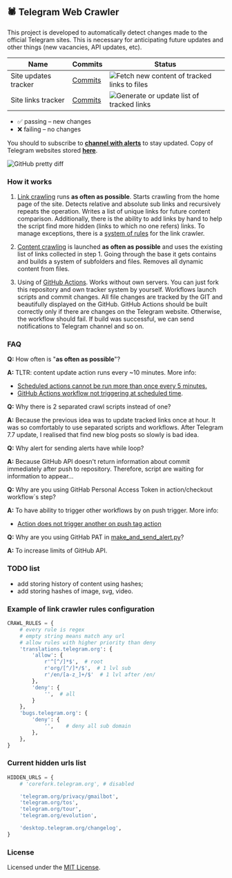 ## 🕷 Telegram Web Crawler

This project is developed to automatically detect changes made 
to the official Telegram sites. This is necessary for anticipating
future updates and other things (new vacancies, API updates, etc).


| Name | Commits  | Status |
| -----| -------- | ------ |
| Site updates tracker| [Commits](https://github.com/MarshalX/telegram-crawler/commits/data)  | ![Fetch new content of tracked links to files](https://github.com/MarshalX/telegram-crawler/actions/workflows/make_files_tree.yml/badge.svg?branch=main)  |
| Site links tracker | [Commits](https://github.com/MarshalX/telegram-crawler/commits/main/tracked_links.txt)  | ![Generate or update list of tracked links](https://github.com/MarshalX/telegram-crawler/actions/workflows/make_tracked_links_list.yml/badge.svg?branch=main)  |

* ✅ passing – new changes
* ❌ failing – no changes

You should to subscribe to **[channel with alerts](https://t.me/tgcrawl)** to stay updated.
Copy of Telegram websites stored **[here](https://github.com/MarshalX/telegram-crawler/tree/data/data)**.

![GitHub pretty diff](https://i.imgur.com/BK8UAju.png)

### How it works

1. [Link crawling](make_tracked_links_list.py) runs **as often as possible**. 
   Starts crawling from the home page of the site. 
   Detects relative and absolute sub links and recursively repeats the operation. 
   Writes a list of unique links for future content comparison. 
   Additionally, there is the ability to add links by hand to help the script 
   find more hidden (links to which no one refers) links. To manage exceptions,
   there is a [system of rules](#example-of-link-crawler-rules-configuration)
   for the link crawler.

2. [Content crawling](make_files_tree.py) is launched **as often as 
   possible** and uses the existing list of links collected in step 1. 
   Going through the base it gets contains and builds a system of subfolders 
   and files. Removes all dynamic content from files.
   
3. Using of [GitHub Actions](.github/workflows/). Works without own servers.
   You can just fork this repository and own tracker system by yourself.
   Workflows launch scripts and commit changes. All file changes are tracked 
   by the GIT and beautifully displayed on the GitHub. GitHub Actions 
   should be built correctly only if there are changes on the Telegram website. 
   Otherwise, the workflow should fail. If build was successful, we can 
   send notifications to Telegram channel and so on.
   
### FAQ

**Q:** How often is "**as often as possible**"?

**A:** TLTR: content update action runs every ~10 minutes. More info:
- [Scheduled actions cannot be run more than once every 5 minutes.](https://github.blog/changelog/2019-11-01-github-actions-scheduled-jobs-maximum-frequency-is-changing/)
- [GitHub Actions workflow not triggering at scheduled time](https://upptime.js.org/blog/2021/01/22/github-actions-schedule-not-working/).

**Q:** Why there is 2 separated crawl scripts instead of one?

**A:** Because the previous idea was to update tracked links once at hour.
It was so comfortably to use separated scripts and workflows.
After Telegram 7.7 update, I realised that find new blog posts so slowly is bad idea.

**Q:** Why alert for sending alerts have while loop?

**A:** Because GitHub API doesn't return information about commit immediately 
after push to repository. Therefore, script are waiting for information to appear...

**Q:** Why are you using GitHab Personal Access Token in action/checkout workflow`s step?

**A:** To have ability to trigger other workflows by on push trigger. More info:
- [Action does not trigger another on push tag action ](https://github.community/t/action-does-not-trigger-another-on-push-tag-action/17148)

**Q:** Why are you using GitHab PAT in [make_and_send_alert.py](make_and_send_alert.py)?

**A:** To increase limits of GitHub API.

### TODO list

- add storing history of content using hashes;
- add storing hashes of image, svg, video.

### Example of link crawler rules configuration

```python
CRAWL_RULES = {
    # every rule is regex
    # empty string means match any url
    # allow rules with higher priority than deny
    'translations.telegram.org': {
        'allow': {
            r'^[^/]*$',  # root
            r'org/[^/]*/$',  # 1 lvl sub
            r'/en/[a-z_]+/$'  # 1 lvl after /en/
        },
        'deny': {
            '',  # all
        }
    },
    'bugs.telegram.org': {
        'deny': {
            '',    # deny all sub domain
        },
    },
}
```

### Current hidden urls list

```python
HIDDEN_URLS = {
    # 'corefork.telegram.org', # disabled

    'telegram.org/privacy/gmailbot',
    'telegram.org/tos',
    'telegram.org/tour',
    'telegram.org/evolution',

    'desktop.telegram.org/changelog',
}
```

### License

Licensed under the [MIT License](LICENSE).
